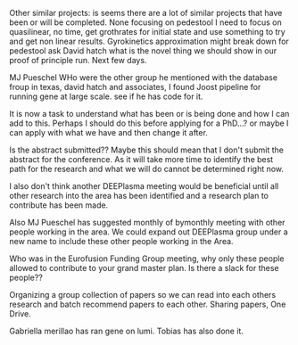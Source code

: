 Other similar projects: is seems there are a lot of similar projects that have been or will be completed.
None focusing on pedestool
I need to focus on quasilinear, no time, get grothrates for initial state and use something to try and get non linear results. 
Gyrokinetics approximation might break down for pedestool
ask David hatch what is the novel thing we should show in our proof of principle run. Next few days.

MJ Pueschel
WHo were the other group he mentioned with the database
froup in texas, david hatch and associates, 
I found Joost
pipeline for running gene at large scale. see if he has code for it. 

It is now a task to understand what has been or is being done and how I can add to this. Perhaps I should do this before applying for a PhD...? or maybe I can apply with what we have and then change it after. 

Is the abstract submitted??
Maybe this should mean that I don't submit the abstract for the conference. As it will take more time to identify the best path for the research and what we will do cannot be determined right now.

I also don't think another DEEPlasma meeting would be beneficial until all other research into the area has been identified and a research plan to contribute has been made.

Also MJ Pueschel has suggested monthly of bymonthly meeting with other people working in the area. We could expand out DEEPlasma group under a new name to include these other people working in the Area.


Who was in the Eurofusion Funding Group meeting, why only these people allowed to contribute to your grand master plan. Is there a slack for these people??

Organizing a group collection of papers so we can read into each others research and batch recommend papers to each other.
Sharing papers, One Drive.

Gabriella merillao has ran gene on lumi. Tobias has also done it. 

